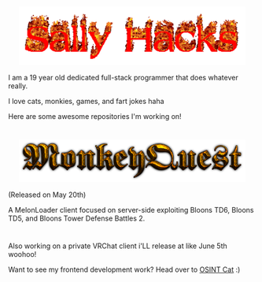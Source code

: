#
<p align="center">
  <img width="460" height="auto" src="https://github.com/SallyHacks/SallyHacks/blob/main/Logo.gif">
</p>

I am a 19 year old dedicated full-stack programmer that does whatever really.

I love cats, monkies, games, and fart jokes haha

Here are some awesome repositories I'm working on!
#

<p align="center">
  <img width="460" height="auto" src="https://github.com/SallyHacks/SallyHacks/blob/main/MonkeyQuest.png">
</p>
(Released on May 20th)

A MelonLoader client focused on server-side exploiting Bloons TD6, Bloons TD5, and Bloons Tower Defense Battles 2.

# 
Also working on a private VRChat client i'LL release at like June 5th woohoo! 

Want to see my frontend development work? Head over to [OSINT Cat](https://osintcat.com) :) 
